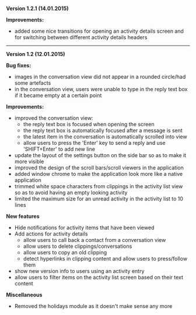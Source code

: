 ﻿**Version 1.2.1 (14.01.2015)**

**Improvements:**

- added some nice transitions for opening an activity details screen and for switching between different activity details headers

----------

**Version 1.2 (12.01.2015)**

**Bug fixes:**

 - images in the conversation view did not appear in a rounded circle/had some artefacts
 - in the conversation view, users were unable to type in the reply text box if it became empty at a certain point

**Improvements:**

 - improved the conversation view: 
	 - the reply text box is focused when opening the screen
	 - the reply text box is automatically focused after a message is sent 
	 - the latest item in the conversation is automatically scrolled into view
	 - allow users to press the 'Enter' key to send a reply and use 'SHIFT+Enter' to add new line
 - update the layout of the settings button on the side bar so as to make it more visible
 - improved the design of the scroll bars/scroll viewers in the application
 - added window chrome to make the application look more like a native application
 - trimmed white space characters from clippings in the activity list view so as to avoid having an empty looking activity
 - limited the maximum size for an unread activity in the activity list to 10 lines

**New features**

 - Hide notifications for activity items that have been viewed
 - Add actions for activity details
	 - allow users to call back a contact from a conversation view
	 - allow users to delete clippings/conversations
	 - allow users to copy an old clipping
	 - detect hyperlinks in clipping content and allow users to press/follow them
 - show new version info to users using an activity entry
 - allow users to filter items on the activity list screen based on their text content

**Miscellaneous**

 - Removed the holidays module as it doesn't make sense any more